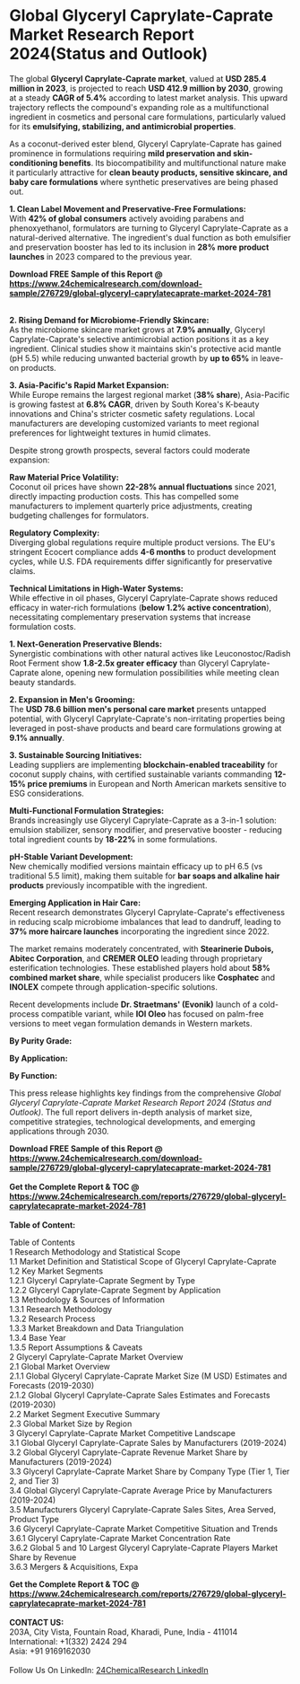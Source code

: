 <h1>Global Glyceryl Caprylate-Caprate Market Research Report 2024(Status and Outlook)</h1><p>The global <strong>Glyceryl Caprylate-Caprate market</strong>, valued at <strong>USD 285.4 million in 2023</strong>, is projected to reach <strong>USD 412.9 million by 2030</strong>, growing at a steady <strong>CAGR of 5.4%</strong> according to latest market analysis. This upward trajectory reflects the compound's expanding role as a multifunctional ingredient in cosmetics and personal care formulations, particularly valued for its <strong>emulsifying, stabilizing, and antimicrobial properties</strong>.</p><p>As a coconut-derived ester blend, Glyceryl Caprylate-Caprate has gained prominence in formulations requiring <strong>mild preservation and skin-conditioning benefits</strong>. Its biocompatibility and multifunctional nature make it particularly attractive for <strong>clean beauty products, sensitive skincare, and baby care formulations</strong> where synthetic preservatives are being phased out.</p><p><strong>1. Clean Label Movement and Preservative-Free Formulations:</strong><br>
With <strong>42% of global consumers</strong> actively avoiding parabens and phenoxyethanol, formulators are turning to Glyceryl Caprylate-Caprate as a natural-derived alternative. The ingredient's dual function as both emulsifier and preservation booster has led to its inclusion in <strong>28% more product launches</strong> in 2023 compared to the previous year.</p><div><b>Download FREE Sample of this Report @ 
            <a href="https://www.24chemicalresearch.com/download-sample/276729/global-glyceryl-caprylatecaprate-market-2024-781">
            https://www.24chemicalresearch.com/download-sample/276729/global-glyceryl-caprylatecaprate-market-2024-781</a></b></div><br><p><strong>2. Rising Demand for Microbiome-Friendly Skincare:</strong><br>
As the microbiome skincare market grows at <strong>7.9% annually</strong>, Glyceryl Caprylate-Caprate's selective antimicrobial action positions it as a key ingredient. Clinical studies show it maintains skin's protective acid mantle (pH 5.5) while reducing unwanted bacterial growth by <strong>up to 65%</strong> in leave-on products.</p><p><strong>3. Asia-Pacific's Rapid Market Expansion:</strong><br>
While Europe remains the largest regional market (<strong>38% share</strong>), Asia-Pacific is growing fastest at <strong>6.8% CAGR</strong>, driven by South Korea's K-beauty innovations and China's stricter cosmetic safety regulations. Local manufacturers are developing customized variants to meet regional preferences for lightweight textures in humid climates.</p><p>Despite strong growth prospects, several factors could moderate expansion:</p><p><strong>Raw Material Price Volatility:</strong><br>
    Coconut oil prices have shown <strong>22-28% annual fluctuations</strong> since 2021, directly impacting production costs. This has compelled some manufacturers to implement quarterly price adjustments, creating budgeting challenges for formulators.</p><p><strong>Regulatory Complexity:</strong><br>
    Diverging global regulations require multiple product versions. The EU's stringent Ecocert compliance adds <strong>4-6 months</strong> to product development cycles, while U.S. FDA requirements differ significantly for preservative claims.</p><p><strong>Technical Limitations in High-Water Systems:</strong><br>
    While effective in oil phases, Glyceryl Caprylate-Caprate shows reduced efficacy in water-rich formulations (<strong>below 1.2% active concentration</strong>), necessitating complementary preservation systems that increase formulation costs.</p><p><strong>1. Next-Generation Preservative Blends:</strong><br>
Synergistic combinations with other natural actives like Leuconostoc/Radish Root Ferment show <strong>1.8-2.5x greater efficacy</strong> than Glyceryl Caprylate-Caprate alone, opening new formulation possibilities while meeting clean beauty standards.</p><p><strong>2. Expansion in Men's Grooming:</strong><br>
The <strong>USD 78.6 billion men's personal care market</strong> presents untapped potential, with Glyceryl Caprylate-Caprate's non-irritating properties being leveraged in post-shave products and beard care formulations growing at <strong>9.1% annually</strong>.</p><p><strong>3. Sustainable Sourcing Initiatives:</strong><br>
Leading suppliers are implementing <strong>blockchain-enabled traceability</strong> for coconut supply chains, with certified sustainable variants commanding <strong>12-15% price premiums</strong> in European and North American markets sensitive to ESG considerations.</p><p><strong>Multi-Functional Formulation Strategies:</strong><br>
    Brands increasingly use Glyceryl Caprylate-Caprate as a 3-in-1 solution: emulsion stabilizer, sensory modifier, and preservative booster - reducing total ingredient counts by <strong>18-22%</strong> in some formulations.</p><p><strong>pH-Stable Variant Development:</strong><br>
    New chemically modified versions maintain efficacy up to pH 6.5 (vs traditional 5.5 limit), making them suitable for <strong>bar soaps and alkaline hair products</strong> previously incompatible with the ingredient.</p><p><strong>Emerging Application in Hair Care:</strong><br>
    Recent research demonstrates Glyceryl Caprylate-Caprate's effectiveness in reducing scalp microbiome imbalances that lead to dandruff, leading to <strong>37% more haircare launches</strong> incorporating the ingredient since 2022.</p><p>The market remains moderately concentrated, with <strong>Stearinerie Dubois, Abitec Corporation</strong>, and <strong>CREMER OLEO</strong> leading through proprietary esterification technologies. These established players hold about <strong>58% combined market share</strong>, while specialist producers like <strong>Cosphatec</strong> and <strong>INOLEX</strong> compete through application-specific solutions.</p><p>Recent developments include <strong>Dr. Straetmans' (Evonik)</strong> launch of a cold-process compatible variant, while <strong>IOI Oleo</strong> has focused on palm-free versions to meet vegan formulation demands in Western markets.</p><p><strong>By Purity Grade:</strong></p><p><strong>By Application:</strong></p><p><strong>By Function:</strong></p><p>This press release highlights key findings from the comprehensive <em>Global Glyceryl Caprylate-Caprate Market Research Report 2024 (Status and Outlook)</em>. The full report delivers in-depth analysis of market size, competitive strategies, technological developments, and emerging applications through 2030.</p><div><b>Download FREE Sample of this Report @ 
            <a href="https://www.24chemicalresearch.com/download-sample/276729/global-glyceryl-caprylatecaprate-market-2024-781">
            https://www.24chemicalresearch.com/download-sample/276729/global-glyceryl-caprylatecaprate-market-2024-781</a></b></div><br><div><b>Get the Complete Report & TOC @ 
            <a href="https://www.24chemicalresearch.com/reports/276729/global-glyceryl-caprylatecaprate-market-2024-781">
            https://www.24chemicalresearch.com/reports/276729/global-glyceryl-caprylatecaprate-market-2024-781</a></b></div><br>
            <b>Table of Content:</b><p>Table of Contents<br />
1 Research Methodology and Statistical Scope<br />
1.1 Market Definition and Statistical Scope of Glyceryl Caprylate-Caprate<br />
1.2 Key Market Segments<br />
1.2.1 Glyceryl Caprylate-Caprate Segment by Type<br />
1.2.2 Glyceryl Caprylate-Caprate Segment by Application<br />
1.3 Methodology & Sources of Information<br />
1.3.1 Research Methodology<br />
1.3.2 Research Process<br />
1.3.3 Market Breakdown and Data Triangulation<br />
1.3.4 Base Year<br />
1.3.5 Report Assumptions & Caveats<br />
2 Glyceryl Caprylate-Caprate Market Overview<br />
2.1 Global Market Overview<br />
2.1.1 Global Glyceryl Caprylate-Caprate Market Size (M USD) Estimates and Forecasts (2019-2030)<br />
2.1.2 Global Glyceryl Caprylate-Caprate Sales Estimates and Forecasts (2019-2030)<br />
2.2 Market Segment Executive Summary<br />
2.3 Global Market Size by Region<br />
3 Glyceryl Caprylate-Caprate Market Competitive Landscape<br />
3.1 Global Glyceryl Caprylate-Caprate Sales by Manufacturers (2019-2024)<br />
3.2 Global Glyceryl Caprylate-Caprate Revenue Market Share by Manufacturers (2019-2024)<br />
3.3 Glyceryl Caprylate-Caprate Market Share by Company Type (Tier 1, Tier 2, and Tier 3)<br />
3.4 Global Glyceryl Caprylate-Caprate Average Price by Manufacturers (2019-2024)<br />
3.5 Manufacturers Glyceryl Caprylate-Caprate Sales Sites, Area Served, Product Type<br />
3.6 Glyceryl Caprylate-Caprate Market Competitive Situation and Trends<br />
3.6.1 Glyceryl Caprylate-Caprate Market Concentration Rate<br />
3.6.2 Global 5 and 10 Largest Glyceryl Caprylate-Caprate Players Market Share by Revenue<br />
3.6.3 Mergers & Acquisitions, Expa</p><div><b>Get the Complete Report & TOC @ 
            <a href="https://www.24chemicalresearch.com/reports/276729/global-glyceryl-caprylatecaprate-market-2024-781">
            https://www.24chemicalresearch.com/reports/276729/global-glyceryl-caprylatecaprate-market-2024-781</a></b></div><br><b>CONTACT US:</b><br>
            203A, City Vista, Fountain Road, Kharadi, Pune, India - 411014<br>
            International: +1(332) 2424 294<br>
            Asia: +91 9169162030 <br><br>
            Follow Us On LinkedIn: <a href="https://www.linkedin.com/company/24chemicalresearch/">24ChemicalResearch LinkedIn</a>